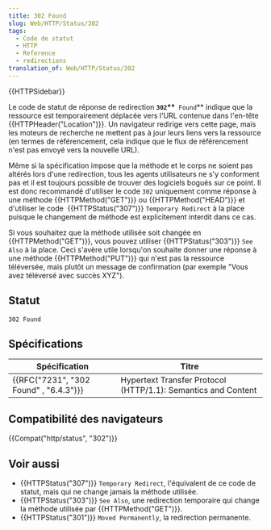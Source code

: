 ```yaml
---
title: 302 Found
slug: Web/HTTP/Status/302
tags:
  - Code de statut
  - HTTP
  - Reference
  - redirections
translation_of: Web/HTTP/Status/302
---
```

{{HTTPSidebar}}

Le code de statut de réponse de redirection **`302`\*\***` Found`\*\* indique que la ressource est temporairement déplacée vers l'URL contenue dans l'en-tête {{HTTPHeader("Location")}}. Un navigateur redirige vers cette page, mais les moteurs de recherche ne mettent pas à jour leurs liens vers la ressource (en termes de référencement, cela indique que le flux de référencement n'est pas envoyé vers la nouvelle URL).

Même si la spécification impose que la méthode et le corps ne soient pas altérés lors d'une redirection, tous les agents utilisateurs ne s'y conforment pas et il est toujours possible de trouver des logiciels bogués sur ce point. Il est donc recommandé d'utiliser le code `302` uniquement comme réponse à une méthode {{HTTPMethod("GET")}} ou {{HTTPMethod("HEAD")}} et d'utiliser le code  {{HTTPStatus("307")}} `Temporary Redirect` à la place puisque le changement de méthode est explicitement interdit dans ce cas.

Si vous souhaitez que la méthode utilisée soit changée en {{HTTPMethod("GET")}}, vous pouvez utiliser {{HTTPStatus("303")}} `See Also` à la place. Ceci s'avère utile lorsqu'on souhaite donner une réponse à une méthode {{HTTPMethod("PUT")}} qui n'est pas la ressource téléversée, mais plutôt un message de confirmation (par exemple "Vous avez téléversé avec succès XYZ").

## Statut

    302 Found

## Spécifications

| Spécification                                        | Titre                                                         |
| ---------------------------------------------------- | ------------------------------------------------------------- |
| {{RFC("7231", "302 Found" , "6.4.3")}} | Hypertext Transfer Protocol (HTTP/1.1): Semantics and Content |

## Compatibilité des navigateurs

{{Compat("http/status", "302")}}

## Voir aussi

- {{HTTPStatus("307")}} `Temporary Redirect`, l'équivalent de ce code de statut, mais qui ne change jamais la méthode utilisée.
- {{HTTPStatus("303")}} `See Also`, une redirection temporaire qui change la méthode utilisée par {{HTTPMethod("GET")}}.
- {{HTTPStatus("301")}} `Moved Permanently`, la redirection permanente.
